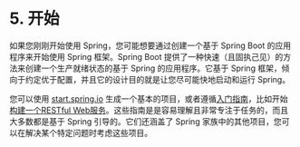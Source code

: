 # 5. 开始

如果您刚刚开始使用 Spring，您可能想要通过创建一个基于 Spring Boot 的应用程序来开始使用 Spring 框架。Spring Boot 提供了一种快速（且固执己见）的方法来创建一个生产就绪状态的基于 Spring 的应用程序。它基于 Spring 框架，倾向于约定优于配置，并且它的设计目的就是让您尽可能快地启动和运行 Spring。

您可以使用 [start.spring.io](https://start.spring.io/) 生成一个基本的项目，或者遵循[入门指南](https://spring.io/guides)，比如开始[构建一个RESTful Web服务](https://spring.io/guides/gs/rest-service/)。这些指南是是容易理解且非常专注于任务的，而且大多数都是基于 Spring 引导的。它们还涵盖了 Spring 家族中的其他项目，您可以在解决某个特定问题时考虑这些项目。


